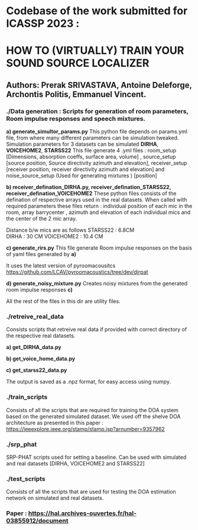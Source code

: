 # Codebase of the work submitted for ICASSP 2023 : 
# HOW TO (VIRTUALLY) TRAIN YOUR SOUND SOURCE LOCALIZER 
## Authors: Prerak SRIVASTAVA, Antoine Deleforge, Archontis Politis, Emmanuel Vincent.

### **./Data generation** : Scripts for generation of room parameters, Room impulse responses and speech mixtures.

**a) generate_simultor_params.py** 
This python file depends on params.yml file, from where many different parameters can be simulation tweaked.
Simulation parameters for 3 datasets can be simulated **DIRHA**, **VOICEHOME2**, **STARSS22**
This file generate 4 .yml files : room_setup [Dimensions, absorption coeffs, surface area, volume] , source_setup [source position, Source directivity azimuth and elevation], receiver_setup [receiver position, receiver directivity azimuth and elevation] and noise_source_setup (Used for generating mixtures ) [position]

**b) receiver_defination_DIRHA.py, receiver_defination_STARSS22, receiver_defination_VOICEHOME2**
These python files consists of the defination of respective arrays used in the real datasets.
When called with required parameters these files return : individual position of each mic in the room, array barrycenter , azimuth and elevation of each individual mics and the center of the 2 mic array.

Distance b/w mics are as follows 
STARSS22 : 6.8CM  
DIRHA : 30 CM
VOICEHOME2 : 10.4 CM 

**c) generate_rirs.py** 
This file generate Room impulse responses on the basis of yaml files generated by **a)**

It uses the latest version of pyroomacousitcs  https://github.com/LCAV/pyroomacoustics/tree/dev/dirpat

**d) generate_noisy_mixture.py**
Creates noisy mixtures from the generated room impulse responses **c)**

All the rest of the files in this dir are utility files. 

### **./retreive_real_data**  
Consists scripts that retreive real data if provided with correct directory of the respective real datasets.

**a) get_DIRHA_data.py**

**b) get_voice_home_data.py**

**c) get_starss22_data.py**

The output is saved as a .npz format, for easy access using numpy.

### **./train_scripts** 
Consists of all the scripts that are required for training the DOA system based on the generated simulated dataset. 
We used off the shelve DOA architecture as presented in this paper : https://ieeexplore.ieee.org/stamp/stamp.jsp?arnumber=9357962


### **./srp_phat** 
SRP-PHAT scripts used for setting a baseline.
Can be used with simulated and real datasets [DIRHA, VOICEHOME2 and STARSS22]


### **./test_scripts** 
Consists of all the scripts that are used for testing the DOA estimation network on simulated and real datasets.



### Paper :  https://hal.archives-ouvertes.fr/hal-03855912/document
